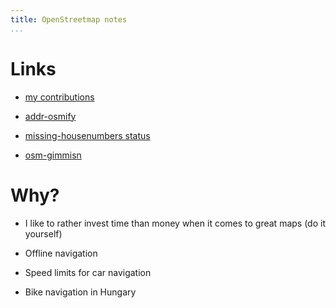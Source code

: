 ```yaml
---
title: OpenStreetmap notes
...
```


# Links

- [my contributions](https://www.openstreetmap.org/user/vmiklos)

- [addr-osmify](https://vmiklos.hu/addr-osmify/)

- [missing-housenumbers status](https://vmiklos.hu//osm/missing-housenumbers/)

- [osm-gimmisn](https://osm-gimmisn.vmiklos.hu/)

# Why?

- I like to rather invest time than money when it comes to great maps (do it
  yourself)

- Offline navigation

- Speed limits for car navigation

- Bike navigation in Hungary
